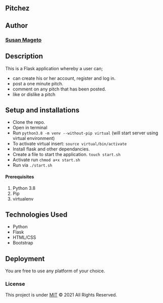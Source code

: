 ## Pitchez

## Author
### [Susan Mageto](https://github.com/SusanMageto)

## Description
This is a Flask application whereby a user can;
* can create his or her account, register and log in.
* post a one minute pitch.
* comment on any pitch that has been posted.
* like or dislike a pitch
## Setup and installations
* Clone the repo.
* Open in terminal
* Run `python3.8 -m venv --without-pip virtual` (will start server using virtual environment)
* To activate virtual insert: `source virtual/bin/activate`
* Install flask and other dependancies.
* Create a file to start the application. `touch start.sh`
* Activate run   `chmod a+x start.sh`
* Run via  `./start.sh`
#### Prerequisites
1. Python 3.8
2. Pip
3. virtualenv
## Technologies Used
* Python
* Flask
* HTML/CSS
* Bootstrap
## Deployment
You are free to use any platform of your choice.
### License
This project is under [MIT](https://choosealicense.com/licenses/mit/) &COPY; 2021 All Rights Reserved.